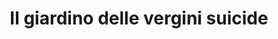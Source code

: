 ---
layout: post
title: Il giardino delle vergini suicide
director: Sofia Coppola
year: 1999
cover: https://images.mubicdn.net/images/film/313/cache-8080-1530511393/image-w1280.jpg
---